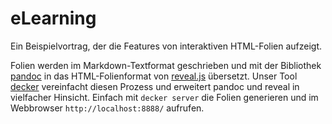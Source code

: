 # eLearning

Ein Beispielvortrag, der die Features von interaktiven HTML-Folien aufzeigt.

Folien werden im Markdown-Textformat geschrieben und mit der Bibliothek [pandoc](https://github.com/hakimel/reveal.js/) in das HTML-Folienformat von [reveal.js](https://github.com/hakimel/reveal.js/) übersetzt. Unser Tool [decker](https://gitlab2.informatik.uni-wuerzburg.de/decker/decker) vereinfacht diesen Prozess und erweitert pandoc und reveal in vielfacher Hinsicht. Einfach mit `decker server` die Folien generieren und im Webbrowser `http://localhost:8888/` aufrufen.

